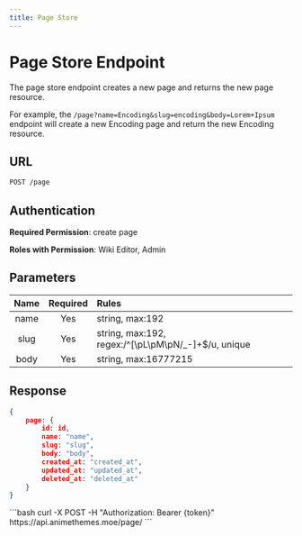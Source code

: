 ```yaml
---
title: Page Store
---
```


<Block>

# Page Store Endpoint

The page store endpoint creates a new page and returns the new page resource.

For example, the `/page?name=Encoding&slug=encoding&body=Lorem+Ipsum` endpoint will create a new Encoding page and return the new Encoding resource.

## URL

```sh
POST /page
```

## Authentication

**Required Permission**: create page

**Roles with Permission**: Wiki Editor, Admin

## Parameters

| Name     | Required | Rules                                                |
| :------: | :------: | :--------------------------------------------------- |
| name     | Yes      | string, max:192                                      |
| slug     | Yes      | string, max:192, regex:/^[\pL\pM\pN\/_-]+$/u, unique |
| body     | Yes      | string, max:16777215                                 |

## Response

```json
{
    page: {
        id: id,
        name: "name",
        slug: "slug",
        body: "body",
        created_at: "created_at",
        updated_at: "updated_at",
        deleted_at: "deleted_at"
    }
}
```

<Example>

<CURL>
```bash
curl -X POST -H "Authorization: Bearer {token}" https://api.animethemes.moe/page/
```
</CURL>

</Example>

</Block>